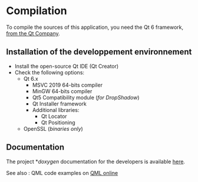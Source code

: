 # Compilation

To compile the sources of this application, you need the Qt 6 framework, [from the Qt Company](https://qt.io).

## Installation of the developpement environnement

* Install the open-source Qt IDE (Qt Creator)
* Check the following options:
  * Qt 6.x
    * MSVC 2019 64-bits compiler
    * MinGW 64-bits compiler
    * Qt5 Compatibility module (*for DropShadow*)
    * Qt Installer framework
    * Additional libraries:
      * Qt Locator
      * Qt Positioning
  * OpenSSL (*binaries only*)

## Documentation

The project **doxygen* documentation for the developers is available [here](https://sphinkie.github.io/TiPhotoLocator/doxygen/html/index.html).



See also : QML code examples on [QML online](https://qmlonline.kde.org/)

